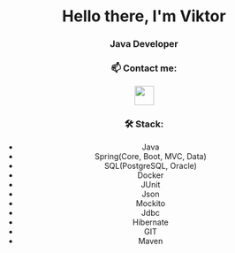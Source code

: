 <h1 align="center">Hello there, I'm <a target="_blank">Viktor</a> 
</h1>
<h3 align="center">Java Developer</h3>

<h3 align="center">📫 Contact me:</h3>
<p align="center">
  <a href=https://t.me/VitekBush" target="blank">
    <img src="https://img.shields.io/badge/-Telegram-black?style=for-the-badge&logo=telegram" height="35"  />
  </a>
</p>

<h3 align="center"> 🛠 Stack:</h3>
<ul align="center">
  <li>Java</li>
  <li>Spring(Core, Boot, MVC, Data)</li>
  <li>SQL(PostgreSQL, Oracle)</li>
  <li>Docker</li>
  <li>JUnit</li>
  <li>Json</li>
  <li>Mockito</li>
  <li>Jdbc</li>
  <li>Hibernate</li>
  <li>GIT</li>
  <li>Maven</li>
</ul>
